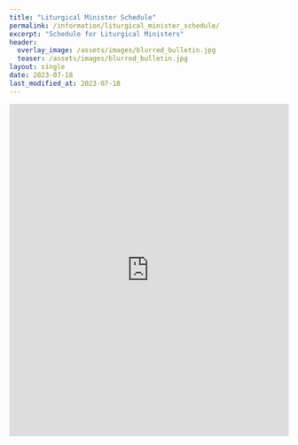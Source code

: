 ```yaml
---
title: "Liturgical Minister Schedule"
permalink: /information/liturgical_minister_schedule/
excerpt: "Schedule for Liturgical Ministers"
header:
  overlay_image: /assets/images/blurred_bulletin.jpg
  teaser: /assets/images/blurred_bulletin.jpg
layout: single
date: 2023-07-18
last_modified_at: 2023-07-18
---
```


<!-- Switch to dropbox from Google Drive-->
<iframe src="https://drive.google.com/embeddedfolderview?id=1kEuAt8dVFXIS5dcTbumvKJLmrcqQNz5o#list" style="width:100%; height:600px; border:0;"></iframe>
